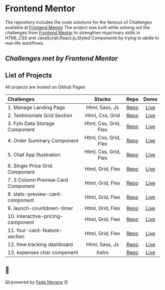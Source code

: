# Frontend Mentor

The repository includes the code solutions for the famous UI Challenges available at [Frontend Mentor](https://www.frontendmentor.iochallenges)
The project was built while solving out the challenges from [Frontend Mentor](https://www.frontendmentor.io/challenges) to strengthen myprimary skills in HTML,CSS and JavaScript,React.js,Styled Components by trying to abide to real-life workflows.

## _Challenges met by Frontend Mentor_

## List of Projects

All projects are hosted on Github Pages

| Challenges                     |        Stacks         |                                                   Repo                                                   |                                              Demo                                              |
| :----------------------------- | :-------------------: | :------------------------------------------------------------------------------------------------------: | :--------------------------------------------------------------------------------------------: |
| 1. Manage Landing Page         |    Html, Sass, Js     |     [Repo](https://github.com/FedeHerrera10/frontend-mentor-solutions/tree/main/manage-landing-page)     |     [Live](https://fedeherrera10.github.io/frontend-mentor-solutions/manage-landing-page/)     |
| 2. Testimonials Grid Section   |    Html, Css, Grid    |  [Repo](https://github.com/FedeHerrera10/frontend-mentor-solutions/tree/main/testimonials-grid-section)  |  [Live](https://fedeherrera10.github.io/frontend-mentor-solutions/testimonials-grid-section)   |
| 3. Fylo Data Storage Component | Html, Css, Grid, Flex | [Repo](https://github.com/FedeHerrera10/frontend-mentor-solutions/tree/main/fylo-data-storage-component) | [Live](https://fedeherrera10.github.io/frontend-mentor-solutions/fylo-data-storage-component/) |
| 4. Order Summary Component     | Html, Css, Grid, Flex |   [Repo](https://github.com/FedeHerrera10/frontend-mentor-solutions/tree/main/order-summary-component)   |   [Live](https://fedeherrera10.github.io/frontend-mentor-solutions/order-summary-component/)   |
| 5. Chat App Illustration       | Html, Css, Grid, Flex |  [Repo](https://github.com/FedeHerrera10/frontend-mentor-solutions/tree/main/chat-app-css-illustration)  |  [Live](https://fedeherrera10.github.io/frontend-mentor-solutions/chat-app-css-illustration/)  |
| 6. Single Price Grid Component   |    Html, Grid, Flex     |     [Repo](https://github.com/FedeHerrera10/frontend-mentor-solutions/tree/main/single-price-grid-component)     |     [Live](https://fedeherrera10.github.io/frontend-mentor-solutions/single-price-grid-component/)     |
| 7. 3 Column Preview Card Component   |    Html, Grid, Flex     |     [Repo](https://github.com/FedeHerrera10/frontend-mentor-solutions/tree/main/3-column-preview-card-component)     |     [Live](https://fedeherrera10.github.io/frontend-mentor-solutions/3-column-preview-card-component/)     |
| 8. stats-preview-card-component   |    Html, Grid, Flex     |     [Repo](https://github.com/FedeHerrera10/frontend-mentor-solutions/tree/main/stats-preview-card-component)     |     [Live](https://fedeherrera10.github.io/frontend-mentor-solutions/stats-preview-card-component/)     |
| 9. launch-countdown-timer   |    Html, Grid, Flex     |     [Repo](https://github.com/FedeHerrera10/frontend-mentor-solutions/tree/main/launch-countdown-timer)     |     [Live](https://fedeherrera10.github.io/frontend-mentor-solutions/launch-countdown-timer/)     |
| 10. interactive-pricing-component   |    Html, Grid, Flex     |     [Repo](https://github.com/FedeHerrera10/frontend-mentor-solutions/tree/main/interactive-pricing-component)     |     [Live](https://fedeherrera10.github.io/frontend-mentor-solutions/interactive-pricing-component/)     |
| 11. four-card-feature-section   |    Html, Grid, Flex     |     [Repo](https://github.com/FedeHerrera10/frontend-mentor-solutions/tree/main/four-card-feature-section)     |     [Live](https://fedeherrera10.github.io/frontend-mentor-solutions/four-card-feature-section/)     |
| 12. time tracking dashboard   |    Html, Sass, Js     |     [Repo](https://github.com/FedeHerrera10/frontend-mentor-solutions/tree/main/time-tracking-dashboard)     |     [Live](https://fedeherrera10.github.io/frontend-mentor-solutions/time-tracking-dashboard/)     |
| 13. expenses char component   |    Astro              |     [Repo](https://github.com/FedeHerrera10/frontend-mentor-solutions/tree/main/expenses-chart-component)     |     [Live](https://expenses-chart-component-fh.netlify.app/)     |

## 🎁

⌨️ powered by [Fede Herrera](https://github.com/FedeHerrera10) 😊
